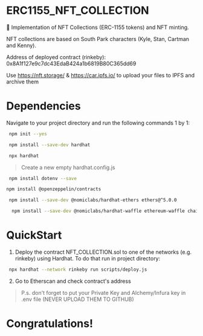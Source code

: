 # ERC1155_NFT_COLLECTION
📕 Implementation of NFT Collections (ERC-1155 tokens) and NFT minting.

NFT collections are based on South Park characters (Kyle, Stan, Cartman and Kenny).

Address of deployed contract (rinkeby): 0x8A1f127e9c7dc43EdaB424a1b6819B80C365dd69

Use https://nft.storage/ & https://car.ipfs.io/ to upload your files to IPFS and archive them

# Dependencies
Navigate to your project directory and run the following commands 1 by 1:
```bash
 npm init --yes
```
```bash
 npm install --save-dev hardhat
```
```bash
 npx hardhat
```
>Create a new empty hardhat.config.js
```bash
 npm install dotenv --save
```
```bash
npm install @openzeppelin/contracts
```
```bash
 npm install --save-dev @nomiclabs/hardhat-ethers ethers@^5.0.0
```
```bash
  npm install --save-dev @nomiclabs/hardhat-waffle ethereum-waffle chai
```

# QuickStart
1) Deploy the contract NFT_COLLECTION.sol to one of the networks (e.g. rinkeby) using Hardhat. To do that run in project directory: 
```bash
 npx hardhat --network rinkeby run scripts/deploy.js
```
2) Go to Etherscan and check contract's address
> P.s. don't forget to put your Private Key and Alchemy/Infura key in .env file (NEVER UPLOAD THEM TO GITHUB)


# Congratulations!
